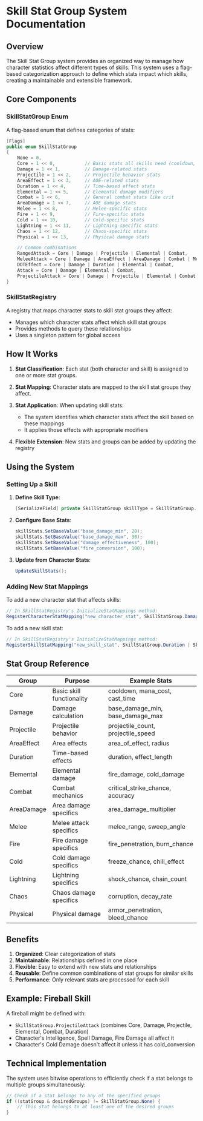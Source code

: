 # Skill Stat Group System Documentation

## Overview

The Skill Stat Group system provides an organized way to manage how character statistics affect different types of skills. This system uses a flag-based categorization approach to define which stats impact which skills, creating a maintainable and extensible framework.

## Core Components

### SkillStatGroup Enum

A flag-based enum that defines categories of stats:

```csharp
[Flags]
public enum SkillStatGroup
{
    None = 0,
    Core = 1 << 0,           // Basic stats all skills need (cooldown, etc)
    Damage = 1 << 1,         // Damage-related stats
    Projectile = 1 << 2,     // Projectile behavior stats
    AreaEffect = 1 << 3,     // AOE-related stats
    Duration = 1 << 4,       // Time-based effect stats
    Elemental = 1 << 5,      // Elemental damage modifiers
    Combat = 1 << 6,         // General combat stats like crit
    AreaDamage = 1 << 7,     // AOE damage stats
    Melee = 1 << 8,          // Melee-specific stats
    Fire = 1 << 9,           // Fire-specific stats
    Cold = 1 << 10,          // Cold-specific stats
    Lightning = 1 << 11,     // Lightning-specific stats
    Chaos = 1 << 12,         // Chaos-specific stats
    Physical = 1 << 13,      // Physical damage stats

    // Common combinations
    RangedAttack = Core | Damage | Projectile | Elemental | Combat,
    MeleeAttack = Core | Damage | AreaEffect | AreaDamage | Combat | Melee,
    DOTEffect = Core | Damage | Duration | Elemental | Combat,
    Attack = Core | Damage | Elemental | Combat,
    ProjectileAttack = Core | Damage | Projectile | Elemental | Combat | Duration,
}
```

### SkillStatRegistry

A registry that maps character stats to skill stat groups they affect:

- Manages which character stats affect which skill stat groups
- Provides methods to query these relationships
- Uses a singleton pattern for global access

## How It Works

1. **Stat Classification**: Each stat (both character and skill) is assigned to one or more stat groups.

2. **Stat Mapping**: Character stats are mapped to the skill stat groups they affect.

3. **Stat Application**: When updating skill stats:
   - The system identifies which character stats affect the skill based on these mappings
   - It applies those effects with appropriate modifiers

4. **Flexible Extension**: New stats and groups can be added by updating the registry

## Using the System

### Setting Up a Skill

1. **Define Skill Type**:
   ```csharp
   [SerializeField] private SkillStatGroup skillType = SkillStatGroup.ProjectileAttack;
   ```

2. **Configure Base Stats**:
   ```csharp
   skillStats.SetBaseValue("base_damage_min", 20);
   skillStats.SetBaseValue("base_damage_max", 30);
   skillStats.SetBaseValue("damage_effectiveness", 100);
   skillStats.SetBaseValue("fire_conversion", 100);
   ```

3. **Update from Character Stats**:
   ```csharp
   UpdateSkillStats();
   ```

### Adding New Stat Mappings

To add a new character stat that affects skills:

```csharp
// In SkillStatRegistry's InitializeStatMappings method:
RegisterCharacterStatMapping("new_character_stat", SkillStatGroup.Damage | SkillStatGroup.Combat);
```

To add a new skill stat:

```csharp
// In SkillStatRegistry's InitializeStatMappings method:
RegisterSkillStatMapping("new_skill_stat", SkillStatGroup.Duration | SkillStatGroup.AreaEffect);
```

## Stat Group Reference

| Group       | Purpose                    | Example Stats                   |
|-------------|----------------------------|----------------------------------|
| Core        | Basic skill functionality  | cooldown, mana_cost, cast_time  |
| Damage      | Damage calculation         | base_damage_min, base_damage_max |
| Projectile  | Projectile behavior        | projectile_count, projectile_speed |
| AreaEffect  | Area effects               | area_of_effect, radius           |
| Duration    | Time-based effects         | duration, effect_length          |
| Elemental   | Elemental damage           | fire_damage, cold_damage         |
| Combat      | Combat mechanics           | critical_strike_chance, accuracy |
| AreaDamage  | Area damage specifics      | area_damage_multiplier           |
| Melee       | Melee attack specifics     | melee_range, sweep_angle         |
| Fire        | Fire damage specifics      | fire_penetration, burn_chance    |
| Cold        | Cold damage specifics      | freeze_chance, chill_effect      |
| Lightning   | Lightning specifics        | shock_chance, chain_count        |
| Chaos       | Chaos damage specifics     | corruption, decay_rate           |
| Physical    | Physical damage            | armor_penetration, bleed_chance  |

## Benefits

1. **Organized**: Clear categorization of stats
2. **Maintainable**: Relationships defined in one place
3. **Flexible**: Easy to extend with new stats and relationships
4. **Reusable**: Define common combinations of stat groups for similar skills
5. **Performance**: Only relevant stats are processed for each skill

## Example: Fireball Skill

A fireball might be defined with:
- `SkillStatGroup.ProjectileAttack` (combines Core, Damage, Projectile, Elemental, Combat, Duration)
- Character's Intelligence, Spell Damage, Fire Damage all affect it
- Character's Cold Damage doesn't affect it unless it has cold_conversion

## Technical Implementation

The system uses bitwise operations to efficiently check if a stat belongs to multiple groups simultaneously:

```csharp
// Check if a stat belongs to any of the specified groups
if ((statGroup & desiredGroups) != SkillStatGroup.None) {
    // This stat belongs to at least one of the desired groups
}
```
